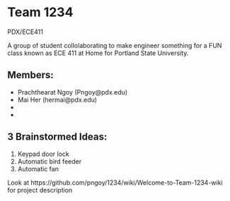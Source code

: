 # Team 1234 <br/>
PDX/ECE411

A group of student collolaborating to make engineer something for a FUN class known as ECE 411 at Home for Portland State University.

## Members: <br/>
<ul>
  <li>Prachthearat Ngoy (Pngoy@pdx.edu)</li>
  <li>Mai Her (hermai@pdx.edu)</li>
  <li></li>
  <li></li>
</ul>


## 3 Brainstormed Ideas: <br />
<ol>
  <li>Keypad door lock</li>  
  <li>Automatic bird feeder</li> 
  <li>Automatic fan </li>
</ol>
Look at https://github.com/pngoy/1234/wiki/Welcome-to-Team-1234-wiki for project description

